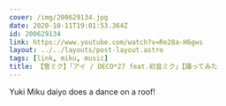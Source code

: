 ```yaml
---
cover: /img/200629134.jpg
date: 2020-10-11T19:01:53.364Z
id: 200629134
link: https://www.youtube.com/watch?v=Re28a-H6gws
layout: ../../layouts/post-layout.astro
tags: [link, miku, music]
title: 【雪ミク】「アイ / DECO*27 feat.初音ミク」【踊ってみた
---
```


Yuki Miku daiyo does a dance on a roof!
